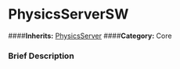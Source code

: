 #  PhysicsServerSW  
####**Inherits:** [PhysicsServer](class_physicsserver)
####**Category:** Core

###  Brief Description  

